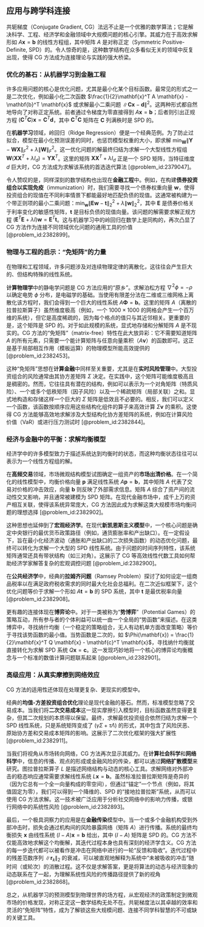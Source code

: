 ## 应用与跨学科连接

共轭梯度（Conjugate Gradient, CG）法远不止是一个优雅的数学算法；它是解决科学、工程、经济学和金融领域中大规模问题的核心引擎。其威力在于高效求解形如 $A\mathbf{x}=\mathbf{b}$ 的线性方程组，其中矩阵 $A$ 是对称正定（Symmetric Positive-Definite, SPD）的。令人惊奇的是，这种数学结构在众多看似无关的领域中反复出现，使得 CG 方法成为连接理论与实践的强大桥梁。

### 优化的基石：从机器学习到金融工程

许多应用问题的核心是优化问题，尤其是最小化某个目标函数。最常见的形式之一是二次优化，例如最小化二次函数 $\frac{1}{2}\mathbf{x}^T A \mathbf{x} - \mathbf{b}^T \mathbf{x}$ 或求解最小二乘问题 $\|\mathbf{C}\mathbf{x}-\mathbf{d}\|^2$。这两种形式都自然地导向了对称正定系统。前者通过令梯度为零直接得到 $A\mathbf{x}=\mathbf{b}$；后者则引出正规方程 $(\mathbf{C}^T \mathbf{C})\mathbf{x} = \mathbf{C}^T \mathbf{d}$，其中 $\mathbf{C}^T \mathbf{C}$ 矩阵在 $\mathbf{C}$ 列满秩时是 SPD 的。

在**机器学习**领域，岭回归（Ridge Regression）便是一个经典范例。为了防止过拟合，模型在最小化预测误差的同时，也惩罚模型权重的大小，即求解 $\min_{\mathbf{W}} \|\mathbf{Y} - \mathbf{W} \mathbf{X}\|_F^2 + \lambda \|\mathbf{W}\|_F^2$。这一优化问题的解最终归结为求解一个大型线性方程组 $\mathbf{W} (\mathbf{X} \mathbf{X}^T + \lambda I_d) = \mathbf{Y} \mathbf{X}^T$。这里的矩阵 $\mathbf{X} \mathbf{X}^T + \lambda I_d$ 正是一个 SPD 矩阵，当特征维度 $d$ 巨大时，CG 方法成为求解该系统的首选迭代算法 [@problem_id:2379047]。

令人赞叹的是，同样深刻的数学结构也出现在**金融工程**中。例如，在构建**债券投资组合以实现免疫**（immunization）时，我们需要寻找一个债券权重向量 $\mathbf{w}$，使得投资组合的现值在不同利率情景下都能最好地匹配负债的现值。这通常被构建为一个带正则项的最小二乘问题：$\min_{\mathbf{w}} \|\mathbf{E} \mathbf{w} - \mathbf{t}\|_2^2 + \lambda \|\mathbf{w}\|_2^2$，其中 $\mathbf{E}$ 是债券价格关于利率变化的敏感性矩阵，$\mathbf{t}$ 是目标负债的现值向量。该问题的解需要求解正规方程 $(\mathbf{E}^T\mathbf{E} + \lambda I)\mathbf{w} = \mathbf{E}^T\mathbf{t}$。这与机器学习中的岭回归在数学上是同构的，再次凸显了 CG 方法作为连接不同领域优化问题的通用工具的价值 [@problem_id:2382899]。

### 物理与工程的启示：“免矩阵”的力量

在物理和工程领域，许多问题涉及对连续物理定律的离散化，这往往会产生巨大的、但结构特殊的线性系统。

**计算物理学**中的静电学问题是 CG 方法应用的“原乡”。求解泊松方程 $\nabla^2 \phi = -\rho$ 以确定电势 $\phi$ 分布，是电磁学的基础。当使用有限差分法在二维或三维网格上离散化该方程时，我们会得到一个巨大的线性系统 $A\mathbf{\Phi}=\mathbf{b}$。这里的矩阵 $A$（离散的拉普拉斯算子）虽然维度极高（例如，一个 $1000 \times 1000$ 的网格会产生一个百万维的系统），但它是高度稀疏的，因为每个格点的值只与其近邻相关。更重要的是，这个矩阵是 SPD 的。对于如此规模的系统，显式地存储和分解矩阵 $A$ 是不现实的。CG 方法的“免矩阵”（matrix-free）特性在此大放异彩：它不需要知道矩阵 $A$ 的所有元素，只需要一个能计算矩阵与任意向量乘积（$A\mathbf{v}$）的函数即可。这正是基于局部相互作用（模板运算）的物理模型所能高效提供的 [@problem_id:2382453]。

这种“免矩阵”思想在**计算金融**中同样至关重要，尤其是在**实时风险管理**中。大型投资组合的风险通常由其协方差矩阵 $\Sigma$ 决定。在实践中，这个矩阵可能维度极高且是稠密的。然而，它往往具有潜在的结构，例如可以表示为一个对角矩阵（特质风险）、一个或多个低秩矩阵（因子风险）以及一个稀疏矩阵（局部关联）之和。显式地构造和存储这样一个巨大的 $\Sigma$ 矩阵是低效且不必要的。相反，我们可以定义一个函数，该函数按顺序应用这些结构化组件的算子来高效计算 $\Sigma \mathbf{v}$ 的乘积。这使得 CG 方法能够高效地求解涉及大型结构化协方差矩阵的系统，例如在计算风险价值（VaR）或进行压力测试时 [@problem_id:2382844]。

### 经济与金融中的平衡：求解均衡模型

经济学中的许多模型致力于描述系统达到均衡时的状态，而这种均衡状态往往可以表示为一个线性方程组的解。

在**高频交易**领域，市场微观结构模型试图确定一组资产的**市场出清价格**。在一个简化的线性模型中，均衡价格向量 $\mathbf{p}$ 满足线性系统 $A\mathbf{p}=\mathbf{b}$，其中矩阵 $A$ 代表了交易对价格的冲击效应，向量 $\mathbf{b}$ 则反映了外部需求信息。矩阵 $A$ 综合了资产间的流动性交叉影响，并且通常被建模为 SPD 矩阵。在现代金融市场中，成千上万的资产相互关联，使得该系统异常庞大，CG 方法因此成为求解这类大规模市场均衡问题的理想选择 [@problem_id:2382902]。

这种思想也延伸到了**宏观经济学**。在现代**新凯恩斯主义模型**中，一个核心问题是确定中央银行的最优货币政策路径（例如，通货膨胀率和产出缺口）。在一定假设下，旨在最小化经济波动（通胀和产出缺口的二次损失函数）的动态优化问题，最终可以转化为求解一个大型的 SPD 线性系统。由于问题的时间序列特性，该系统矩阵通常还具有带状结构（如三对角）。这展示了 CG 等高效线性代数工具如何帮助经济学家解答复杂的宏观调控问题 [@problem_id:2382900]。

在**公共经济学**中，经典的**拉姆齐问题**（Ramsey Problem）探讨了如何设定一组商品税率以在满足政府税收需求的同时最大化社会总福利。在二次近似框架下，这个优化问题等价于求解一个形如 $A\mathbf{t}=\mathbf{b}$ 的 SPD 系统，其中 $\mathbf{t}$ 是最优税率向量 [@problem_id:2382908]。

更有趣的连接体现在**博弈论**中。对于一类被称为“**势博弈**”（Potential Games）的策略互动，所有参与者的个体利益可以统一由一个全局的“势函数”来描述。在这类博弈中，寻找纳什均衡（一个稳定的策略组合，无人有动机单方面改变策略）等价于寻找该势函数的最小值。当势函数是二次的，如 $\Phi(\mathbf{x}) = \frac{1}{2}\mathbf{x}^T Q \mathbf{x} - \mathbf{c}^T \mathbf{x}$，寻找纳什均衡就直接转化为求解 SPD 系统 $Q\mathbf{x}=\mathbf{c}$。这一发现巧妙地将一个核心的博弈论均衡概念与一个标准的数值计算问题联系起来 [@problem_id:2382901]。

### 高级应用：从真实摩擦到网络效应

CG 方法的适用性还体现在处理更复杂、更现实的模型中。

经典的**均值-方差投资组合优化**理论是现代金融的基石。然而，标准模型忽略了交易成本。当我们将**二次交易成本**这一现实摩擦引入模型时，目标函数虽然变得更复杂，但其二次规划的本质得以保留。最终，求解最优投资组合依然归结为求解一个 SPD 线性系统，只是系统矩阵变成了 $(\gamma\Sigma + \tau\Lambda)$ 的形式，其中包含了风险厌恶、原始协方差和交易成本矩阵的影响。这展示了二次优化框架的强大扩展性 [@problem_id:2382911]。

当我们将视角从市场转向网络，CG 方法再次显示其威力。在**计算社会科学**和**网络科学**中，信息的传播、观点的形成或金融风险的传染，都可以通过**网络扩散模型**来研究。图拉普拉斯算子 $L$ 是描述网络结构与动态的核心工具。求解网络对外部冲击的稳态响应通常需要求解线性系统 $L\mathbf{x}=\mathbf{b}$。虽然标准拉普拉斯矩阵是奇异的（因为它总有一个全一向量构成的零空间），但通过“锚定”一个节点（例如，将其值固定为零），我们可以得到一个降维的、SPD 的“接地拉普拉斯”系统，从而可以使用 CG 方法求解。这一技术被广泛应用于分析社交网络中的影响力传播，或银行网络中的系统性风险 [@problem_id:2382893]。

最后，一个极具洞察力的应用是在**金融传染**模型中。当一个或多个金融机构受到外部冲击时，损失会通过机构间的风险暴露网络（矩阵 $A$）进行传播。系统的最终均衡损失 $\mathbf{x}$ 由线性系统 $(I-A)\mathbf{x}=\mathbf{b}$ 给出，其中 $(I-A)$ 矩阵是 SPD 的。CG 方法不仅能高效地求解这个均衡解，其迭代过程本身也具有深刻的经济学含义。CG 方法的每一步迭代都可以被看作是冲击在网络中进行的一轮“反馈和吸收”。迭代过程中的残差范数序列 $\|\mathbf{r}_k\|_2$ 的衰减，可以被直观地解释为系统中“未被吸收的冲击”随时间（或轮次）的消散过程。这不仅是求解答案，更是将算法的动态与经济现象的动态联系在了一起，为理解系统性风险的传播路径提供了新的视角 [@problem_id:2382868]。

总之，从机器学习的预测模型到物理世界的场方程，从宏观经济的政策制定到微观市场的价格发现，对称正定这一数学结构无处不在。共轭梯度法以其卓越的效率和灵活的“免矩阵”特性，成为了解锁这些大规模问题、连接不同学科智慧的不可或缺的关键工具。